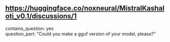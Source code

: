 ## https://huggingface.co/noxneural/MistralKashaloti_v0.1/discussions/1

contains_question: yes  
question_part: "Could you make a gguf version of your model, please?"